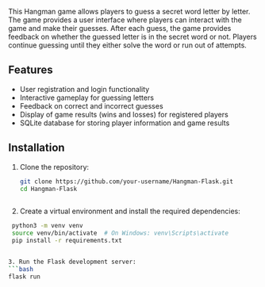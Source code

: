 This Hangman game allows players to guess a secret word letter by letter. 
The game provides a user interface where players can interact with the game and make their guesses. 
After each guess, the game provides feedback on whether the guessed letter is in the secret word or not. 
Players continue guessing until they either solve the word or run out of attempts.

## Features

- User registration and login functionality
- Interactive gameplay for guessing letters
- Feedback on correct and incorrect guesses
- Display of game results (wins and losses) for registered players
- SQLite database for storing player information and game results


## Installation

1. Clone the repository:

   ```bash
   git clone https://github.com/your-username/Hangman-Flask.git
   cd Hangman-Flask
    
2. Create a virtual environment and install the required dependencies:
  
  ```bash   
   python3 -m venv venv
   source venv/bin/activate  # On Windows: venv\Scripts\activate
   pip install -r requirements.txt


3. Run the Flask development server:
 ```bash
flask run

